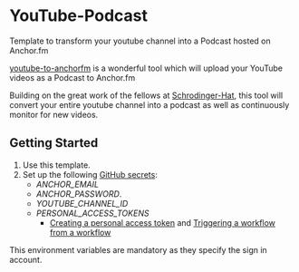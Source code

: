 # YouTube-Podcast
Template to transform your youtube channel into a Podcast hosted on Anchor.fm

[youtube-to-anchorfm](https://github.com/Schrodinger-Hat/youtube-to-anchorfm) is a wonderful tool which will upload your YouTube videos as a Podcast to Anchor.fm  
  
Building on the great work of the fellows at [Schrodinger-Hat](https://github.com/Schrodinger-Hat), this tool will convert your entire youtube channel into a podcast as well as continuously monitor for new videos.
  

## Getting Started
1. Use this template. 
2. Set up the following [GitHub secrets](https://docs.github.com/en/free-pro-team@latest/actions/reference/encrypted-secrets#creating-encrypted-secrets-for-a-repository): 
	- *ANCHOR_EMAIL*
	- *ANCHOR_PASSWORD*.
	- *YOUTUBE_CHANNEL_ID*
	- *PERSONAL_ACCESS_TOKENS*  
		- [Creating a personal access token](https://docs.github.com/en/authentication/keeping-your-account-and-data-secure/creating-a-personal-access-token) and [Triggering a workflow from a workflow](https://docs.github.com/en/actions/using-workflows/triggering-a-workflow#triggering-a-workflow-from-a-workflow)  

This environment variables are mandatory as they specify the sign in account.
